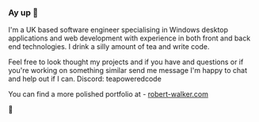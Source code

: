 ### Ay up 👋

I'm a UK based software engineer specialising in Windows desktop applications and web development with experience in both front and back end technologies.
I drink a silly amount of tea and write code.

Feel free to look thought my projects and if you have and questions or if you're working on something similar send me message I'm happy to chat and help out if I can.
Discord: teapoweredcode 

You can find a more polished portfolio at - [robert-walker.com](https://www.robert-walker.com/)

:tea:
